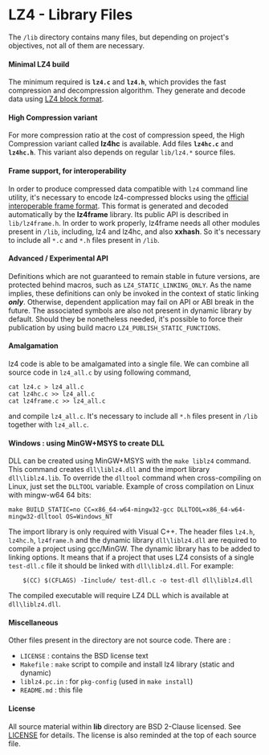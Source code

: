 LZ4 - Library Files
================================

The `/lib` directory contains many files, but depending on project's objectives,
not all of them are necessary.

#### Minimal LZ4 build

The minimum required is **`lz4.c`** and **`lz4.h`**,
which provides the fast compression and decompression algorithm.
They generate and decode data using [LZ4 block format].


#### High Compression variant

For more compression ratio at the cost of compression speed,
the High Compression variant called **lz4hc** is available.
Add files **`lz4hc.c`** and **`lz4hc.h`**.
This variant also depends on regular `lib/lz4.*` source files.


#### Frame support, for interoperability

In order to produce compressed data compatible with `lz4` command line utility,
it's necessary to encode lz4-compressed blocks using the [official interoperable frame format].
This format is generated and decoded automatically by the **lz4frame** library.
Its public API is described in `lib/lz4frame.h`.
In order to work properly, lz4frame needs all other modules present in `/lib`,
including, lz4 and lz4hc, and also **xxhash**.
So it's necessary to include all `*.c` and `*.h` files present in `/lib`.


#### Advanced / Experimental API

Definitions which are not guaranteed to remain stable in future versions,
are protected behind macros, such as `LZ4_STATIC_LINKING_ONLY`.
As the name implies, these definitions can only be invoked
in the context of static linking ***only***.
Otherwise, dependent application may fail on API or ABI break in the future.
The associated symbols are also not present in dynamic library by default.
Should they be nonetheless needed, it's possible to force their publication
by using build macro `LZ4_PUBLISH_STATIC_FUNCTIONS`.


#### Amalgamation

lz4 code is able to be amalgamated into a single file.
We can combine all source code in `lz4_all.c` by using following command, 
```
cat lz4.c > lz4_all.c
cat lz4hc.c >> lz4_all.c
cat lz4frame.c >> lz4_all.c
```
and compile `lz4_all.c`.
It's necessary to include all `*.h` files present in `/lib` together with `lz4_all.c`.


#### Windows : using MinGW+MSYS to create DLL

DLL can be created using MinGW+MSYS with the `make liblz4` command.
This command creates `dll\liblz4.dll` and the import library `dll\liblz4.lib`.
To override the `dlltool` command  when cross-compiling on Linux, just set the `DLLTOOL` variable. Example of cross compilation on Linux with mingw-w64 64 bits:
```
make BUILD_STATIC=no CC=x86_64-w64-mingw32-gcc DLLTOOL=x86_64-w64-mingw32-dlltool OS=Windows_NT
```
The import library is only required with Visual C++.
The header files `lz4.h`, `lz4hc.h`, `lz4frame.h` and the dynamic library
`dll\liblz4.dll` are required to compile a project using gcc/MinGW.
The dynamic library has to be added to linking options.
It means that if a project that uses LZ4 consists of a single `test-dll.c`
file it should be linked with `dll\liblz4.dll`. For example:
```
    $(CC) $(CFLAGS) -Iinclude/ test-dll.c -o test-dll dll\liblz4.dll
```
The compiled executable will require LZ4 DLL which is available at `dll\liblz4.dll`.


#### Miscellaneous

Other files present in the directory are not source code. There are :

 - `LICENSE` : contains the BSD license text
 - `Makefile` : `make` script to compile and install lz4 library (static and dynamic)
 - `liblz4.pc.in` : for `pkg-config` (used in `make install`)
 - `README.md` : this file

[official interoperable frame format]: ../doc/lz4_Frame_format.md
[LZ4 block format]: ../doc/lz4_Block_format.md


#### License

All source material within __lib__ directory are BSD 2-Clause licensed.
See [LICENSE](LICENSE) for details.
The license is also reminded at the top of each source file.
